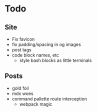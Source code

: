 # Todo

## Site

- Fix favicon
- fix padding/spacing in og images
- post tags
- code block names, etc
  - style bash blocks as little terminals

## Posts

- gold foil
- mdx woes
- command pallette route interception
  - webpack magic
